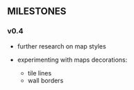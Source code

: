 
## MILESTONES

### v0.4
- further research on map styles

- experimenting with maps decorations:
	- tile lines
	- wall borders

